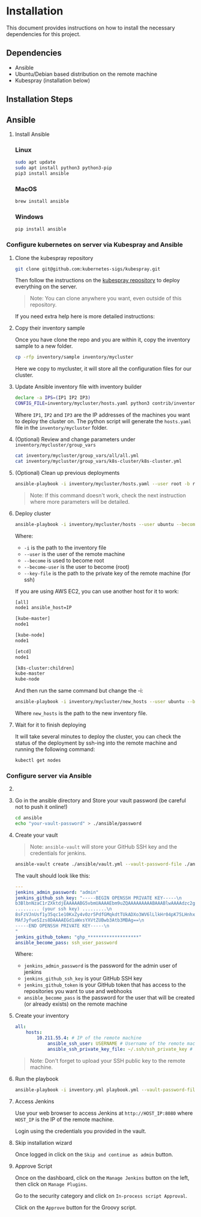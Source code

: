 # Installation

This document provides instructions on how to install the necessary dependencies for this project.

## Dependencies

- Ansible
- Ubuntu/Debian based distribution on the remote machine
- Kubespray (installation below)

## Installation Steps

## Ansible

1. Install Ansible

    ### Linux

    ```bash
    sudo apt update
    sudo apt install python3 python3-pip
    pip3 install ansible
    ```

    ### MacOS

    ```bash
    brew install ansible
    ```

    ### Windows

    ```bash
    pip install ansible
    ```


### Configure kubernetes on server via Kubespray and Ansible

1. Clone the kubespray repository

    ```bash
    git clone git@github.com:kubernetes-sigs/kubespray.git
    ```

    Then follow the instructions on the [kubespray repository](https://github.com/kubernetes-sigs/kubespray/blob/master/README.md) to deploy everything on the server.

    > Note: You can clone anywhere you want, even outside of this repository.

    If you need extra help here is more detailed instructions:

2. Copy their inventory sample

    Once you have clone the repo and you are within it, copy the inventory sample to a new folder.

    ```bash
    cp -rfp inventory/sample inventory/mycluster
    ```

    Here we copy to mycluster, it will store all the configuration files for our cluster.

3. Update Ansible inventory file with inventory builder

    ```bash
    declare -a IPS=(IP1 IP2 IP3)
    CONFIG_FILE=inventory/mycluster/hosts.yaml python3 contrib/inventory_builder/inventory.py ${IPS[@]}
    ```

    Where `IP1`, `IP2` and `IP3` are the IP addresses of the machines you want to deploy the cluster on.
    The python script will generate the `hosts.yaml` file in the `inventory/mycluster` folder.

4. (Optional) Review and change parameters under `inventory/mycluster/group_vars`

    ```bash
    cat inventory/mycluster/group_vars/all/all.yml
    cat inventory/mycluster/group_vars/k8s-cluster/k8s-cluster.yml
    ```
5. (Optional) Clean up previous deployments

    ```bash
    ansible-playbook -i inventory/mycluster/hosts.yaml --user root -b reset.yml
    ```

    > Note: If this command doesn't work, check the next instruction where more parameters will be detailed.

6. Deploy cluster

    ```bash
    ansible-playbook -i inventory/mycluster/hosts --user ubuntu --become --become-user=root cluster.yml --key-file=~/.ssh/Whanos.pem
    ```

    Where:
    - `-i` is the path to the inventory file
    - `--user` is the user of the remote machine
    - `--become` is used to become root
    - `--become-user` is the user to become (root)
    - `--key-file` is the path to the private key of the remote machine (for ssh)

    If you are using AWS EC2, you can use another host for it to work:
    ```txt
    [all]
    node1 ansible_host=IP

    [kube-master]
    node1

    [kube-node]
    node1

    [etcd]
    node1

    [k8s-cluster:children]
    kube-master
    kube-node
    ```

    And then run the same command but change the -i:
    ```bash
    ansible-playbook -i inventory/mycluster/new_hosts --user ubuntu --become --become-user=root cluster.yml --key-file=~/.ssh/Whanos.pem
    ```
    Where `new_hosts` is the path to the new inventory file.

7. Wait for it to finish deploying

    It will take several minutes to deploy the cluster, you can check the status of the deployment by ssh-ing into the remote machine and running the following command:

    ```bash
    kubectl get nodes
    ```

### Configure server via Ansible

2. 

2. Go in the ansible directory and Store your vault password (be careful not to push it online!)

    ```bash
    cd ansible
    echo "your-vault-password" > ./ansible/password
    ```

3. Create your vault
    > Note: `ansible-vault` will store your GitHub SSH key and the credentials for jenkins.

    ```bash
    ansible-vault create ./ansible/vault.yml --vault-password-file ./ansible/password
    ```
    The vault should look like this:

    ```yaml
    ---
    jenkins_admin_password: "admin"
    jenkins_github_ssh_key: "-----BEGIN OPENSSH PRIVATE KEY-----\n
    b3BlbnNzaC1rZXktdjEAAAAABG5vbmUAAAAEbm9uZQAAAAAAAAABAAABlwAAAAdzc2gtcn\n
    ......... (your ssh key) .........\n
    8sFzVJnUsf1y35qc1e10KxZy4v0zr5PdfGMqkdtTUkADXo3WV6lLlkHr04pK75LHnhxtOR\n
    MAfJyfueSIzs8DAAAAEGd1aWxsYXVtZUBwb3Atb3MBAg==\n
    -----END OPENSSH PRIVATE KEY-----\n
    "
    jenkins_github_token: "ghp_*******************"
    ansible_become_pass: ssh_user_password
    ```

    Where:
    - `jenkins_admin_password` is the password for the admin user of jenkins
    - `jenkins_github_ssh_key` is your GitHub SSH key
    - `jenkins_github_token` is your GitHub token that has access to the repositories you want to use and webhooks
    - `ansible_become_pass` is the password for the user that will be created (or already exists) on the remote machine

4. Create your inventory

    ```yml
    all:
        hosts:
            10.211.55.4: # IP of the remote machine
                ansible_ssh_user: USERNAME # Username of the remote machine
                ansible_ssh_private_key_file: ~/.ssh/ssh_private_key # Path to the private key of the remote machine
    ```

    > Note: Don't forget to upload your SSH public key to the remote machine.

5. Run the playbook

    ```bash
    ansible-playbook -i inventory.yml playbook.yml --vault-password-file password
    ```

6. Access Jenkins

    Use your web browser to access Jenkins at `http://HOST_IP:8080` where `HOST_IP` is the IP of the remote machine.

    Login using the credentials you provided in the vault.

7. Skip installation wizard

    Once logged in click on the `Skip and continue as admin` button.

8. Approve Script

   Once on the dashboard, click on the `Manage Jenkins` button on the left, then click on `Manage Plugins`.

   Go to the security category and click on `In-process script Approval`.

   Click on the `Approve` button for the Groovy script.
